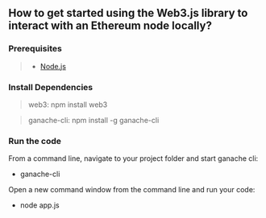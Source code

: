 ## How to get started using the Web3.js library to interact with an Ethereum node locally?

### Prerequisites
> - [Node.js](https://nodejs.org/en/download/)


### Install Dependencies
> web3:
> npm install web3

> ganache-cli:
> npm install -g ganache-cli


### Run the code
From a command line, navigate to your project folder and start ganache cli:
- ganache-cli

Open a new command window from the command line and run your code:
- node app.js